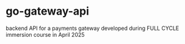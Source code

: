 # go-gateway-api
backend API for a payments gateway developed during FULL CYCLE immersion course in April 2025
